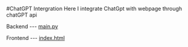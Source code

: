 
#ChatGPT Intergration
Here I integrate ChatGpt with webpage through chatGPT api


Backend --- [main.py](main.py)

Frontend --- [index.html](index.html)
